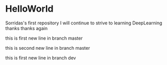 # HelloWorld
Sorridas's first repository
I will continue to strive to learning DeepLearning
thanks
thanks again

this is first new line in branch master

this is second new line in branch master

this is first new line in branch dev

